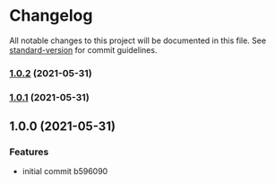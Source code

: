 # Changelog

All notable changes to this project will be documented in this file. See [standard-version](https://github.com/conventional-changelog/standard-version) for commit guidelines.

### [1.0.2](https://github.com/gmlnchv/tailwind-design-tokens/compare/v1.0.1...v1.0.2) (2021-05-31)

### [1.0.1](https://github.com/gmlnchv/tailwind-design-tokens/compare/v1.0.0...v1.0.1) (2021-05-31)

## 1.0.0 (2021-05-31)


### Features

* initial commit b596090
